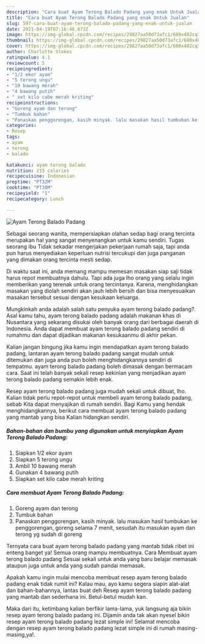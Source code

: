 ```yaml
---
description: "Cara buat Ayam Terong Balado Padang yang enak Untuk Jualan"
title: "Cara buat Ayam Terong Balado Padang yang enak Untuk Jualan"
slug: 597-cara-buat-ayam-terong-balado-padang-yang-enak-untuk-jualan
date: 2021-04-19T07:16:46.673Z
image: https://img-global.cpcdn.com/recipes/29827aa50d73afc1/680x482cq70/ayam-terong-balado-padang-foto-resep-utama.jpg
thumbnail: https://img-global.cpcdn.com/recipes/29827aa50d73afc1/680x482cq70/ayam-terong-balado-padang-foto-resep-utama.jpg
cover: https://img-global.cpcdn.com/recipes/29827aa50d73afc1/680x482cq70/ayam-terong-balado-padang-foto-resep-utama.jpg
author: Charlotte Stokes
ratingvalue: 4.1
reviewcount: 5
recipeingredient:
- "1/2 ekor ayam"
- "5 terong ungu"
- "10 bawang merah"
- "4 bawang putih"
- " set kilo cabe merah kriting"
recipeinstructions:
- "Goreng ayam dan terong"
- "Tumbuk bahan"
- "Panaskan penggorengan, kasih minyak. lalu masukan hasil tumbukan ke penggorengan, goreng selama 7 menit, sesudah itu masukan ayam dan terong yg sudah di goreng"
categories:
- Resep
tags:
- ayam
- terong
- balado

katakunci: ayam terong balado 
nutrition: 215 calories
recipecuisine: Indonesian
preptime: "PT32M"
cooktime: "PT30M"
recipeyield: "1"
recipecategory: Lunch

---
```



![Ayam Terong Balado Padang](https://img-global.cpcdn.com/recipes/29827aa50d73afc1/680x482cq70/ayam-terong-balado-padang-foto-resep-utama.jpg)

Sebagai seorang wanita, mempersiapkan olahan sedap bagi orang tercinta merupakan hal yang sangat menyenangkan untuk kamu sendiri. Tugas seorang ibu Tidak sekadar mengerjakan pekerjaan rumah saja, tapi anda pun harus menyediakan keperluan nutrisi tercukupi dan juga panganan yang dimakan orang tercinta mesti sedap.

Di waktu  saat ini, anda memang mampu memesan masakan siap saji tidak harus repot membuatnya dahulu. Tapi ada juga lho orang yang selalu ingin memberikan yang terenak untuk orang tercintanya. Karena, menghidangkan masakan yang diolah sendiri akan jauh lebih bersih dan bisa menyesuaikan masakan tersebut sesuai dengan kesukaan keluarga. 



Mungkinkah anda adalah salah satu penyuka ayam terong balado padang?. Asal kamu tahu, ayam terong balado padang adalah makanan khas di Nusantara yang sekarang disukai oleh banyak orang dari berbagai daerah di Indonesia. Anda dapat membuat ayam terong balado padang sendiri di rumahmu dan dapat dijadikan makanan kesukaanmu di akhir pekan.

Kalian jangan bingung jika kamu ingin mendapatkan ayam terong balado padang, lantaran ayam terong balado padang sangat mudah untuk ditemukan dan juga anda pun boleh menghidangkannya sendiri di tempatmu. ayam terong balado padang boleh dimasak dengan bermacam cara. Saat ini telah banyak sekali resep kekinian yang menjadikan ayam terong balado padang semakin lebih enak.

Resep ayam terong balado padang juga mudah sekali untuk dibuat, lho. Kalian tidak perlu repot-repot untuk membeli ayam terong balado padang, sebab Kita dapat menyajikan di rumah sendiri. Bagi Kamu yang hendak menghidangkannya, berikut cara membuat ayam terong balado padang yang mantab yang bisa Kalian hidangkan sendiri.

<!--inarticleads1-->

##### Bahan-bahan dan bumbu yang digunakan untuk menyiapkan Ayam Terong Balado Padang:

1. Siapkan 1/2 ekor ayam
1. Siapkan 5 terong ungu
1. Ambil 10 bawang merah
1. Gunakan 4 bawang putih
1. Siapkan  set kilo cabe merah kriting




<!--inarticleads2-->

##### Cara membuat Ayam Terong Balado Padang:

1. Goreng ayam dan terong
1. Tumbuk bahan
1. Panaskan penggorengan, kasih minyak. lalu masukan hasil tumbukan ke penggorengan, goreng selama 7 menit, sesudah itu masukan ayam dan terong yg sudah di goreng




Ternyata cara buat ayam terong balado padang yang mantab tidak ribet ini enteng banget ya! Semua orang mampu membuatnya. Cara Membuat ayam terong balado padang Sesuai sekali untuk anda yang baru belajar memasak ataupun juga untuk anda yang sudah pandai memasak.

Apakah kamu ingin mulai mencoba membuat resep ayam terong balado padang enak tidak rumit ini? Kalau mau, ayo kamu segera siapin alat-alat dan bahan-bahannya, lantas buat deh Resep ayam terong balado padang yang mantab dan sederhana ini. Betul-betul mudah kan. 

Maka dari itu, ketimbang kalian berfikir lama-lama, yuk langsung aja bikin resep ayam terong balado padang ini. Dijamin anda tak akan nyesel bikin resep ayam terong balado padang lezat simple ini! Selamat mencoba dengan resep ayam terong balado padang lezat simple ini di rumah masing-masing,ya!.

